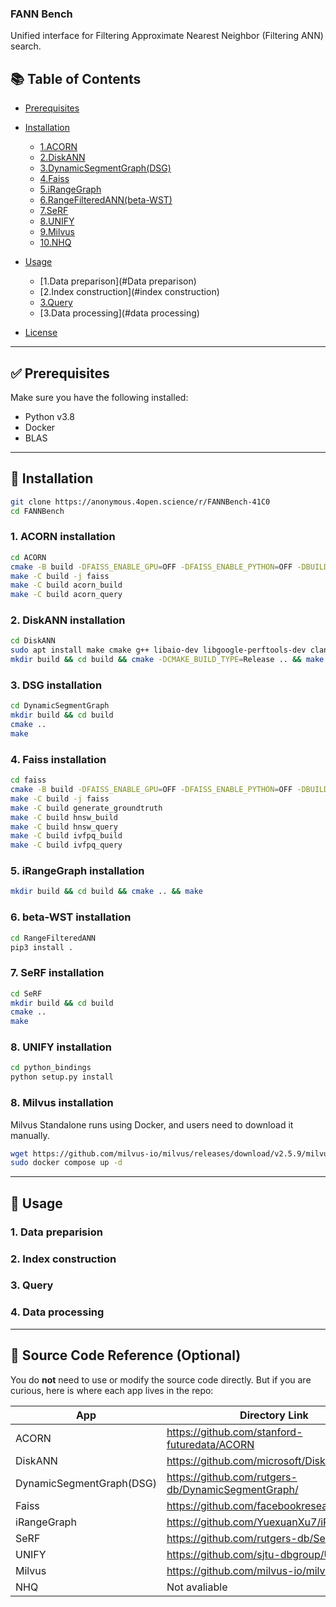 ### FANN Bench
Unified interface for Filtering Approximate Nearest Neighbor (Filtering ANN) search.

## 📚 Table of Contents

- [Prerequisites](#prerequisites)
- [Installation](#installation)
  - [1.ACORN](#ACORN-installation)
  - [2.DiskANN](#DiskANN-installation)
  - [3.DynamicSegmentGraph(DSG)](#DSG-installation)
  - [4.Faiss](#faiss-installation)
  - [5.iRangeGraph](#iRangeGraph-installation)
  - [6.RangeFilteredANN(beta-WST)](#WST-installation)
  - [7.SeRF](#SeRF-installation)
  - [8.UNIFY](#UNIFY-installation)
  - [9.Milvus](#Milvus-installation)
  - [10.NHQ](#NHQ-NSW)

- [Usage](#usage)
  - [1.Data preparison](#Data preparison)
  - [2.Index construction](#index construction)
  - [3.Query](#query)
  - [3.Data processing](#data processing)
- [License](#license)

---
## ✅ Prerequisites

Make sure you have the following installed:
- Python v3.8
- Docker
- BLAS

---

## 🔧 Installation

```bash
git clone https://anonymous.4open.science/r/FANNBench-41C0
cd FANNBench
```

### 1. ACORN installation

```bash
cd ACORN
cmake -B build -DFAISS_ENABLE_GPU=OFF -DFAISS_ENABLE_PYTHON=OFF -DBUILD_TESTING=OFF -DBUILD_SHARED_LIBS=ON -DFAISS_ENABLE_C_API=ON -DCMAKE_BUILD_TYPE=Release -DFAISS_OPT_LEVEL=avx2
make -C build -j faiss
make -C build acorn_build
make -C build acorn_query
```
### 2. DiskANN installation

```bash
cd DiskANN
sudo apt install make cmake g++ libaio-dev libgoogle-perftools-dev clang-format libboost-all-dev
mkdir build && cd build && cmake -DCMAKE_BUILD_TYPE=Release .. && make -j 
```

### 3. DSG installation

```bash
cd DynamicSegmentGraph
mkdir build && cd build
cmake ..
make
```

### 4. Faiss installation

```bash
cd faiss
cmake -B build -DFAISS_ENABLE_GPU=OFF -DFAISS_ENABLE_PYTHON=OFF -DBUILD_TESTING=OFF -DBUILD_SHARED_LIBS=ON -DFAISS_ENABLE_C_API=ON -DCMAKE_BUILD_TYPE=Release -DFAISS_OPT_LEVEL=avx2
make -C build -j faiss
make -C build generate_groundtruth
make -C build hnsw_build
make -C build hnsw_query
make -C build ivfpq_build
make -C build ivfpq_query
```

### 5. iRangeGraph installation

```bash
mkdir build && cd build && cmake .. && make
```

### 6. beta-WST installation

```bash
cd RangeFilteredANN
pip3 install .
```

### 7. SeRF installation

```bash
cd SeRF
mkdir build && cd build
cmake ..
make
```

### 8. UNIFY installation

```bash
cd python_bindings
python setup.py install
```

### 8. Milvus installation

Milvus Standalone runs using Docker, and users need to download it manually.
```bash
wget https://github.com/milvus-io/milvus/releases/download/v2.5.9/milvus-standalone-docker-compose.yml -O docker-compose.yml
sudo docker compose up -d
```
---
## 🚀 Usage

### 1. Data preparision

### 2. Index construction

### 3. Query

### 4. Data processing

---
## 📁 Source Code Reference (Optional)

You do **not** need to use or modify the source code directly.
But if you are curious, here is where each app lives in the repo:

| App | Directory Link |
|-----|----------------|
| ACORN | https://github.com/stanford-futuredata/ACORN |
| DiskANN | https://github.com/microsoft/DiskANN |
| DynamicSegmentGraph(DSG) | https://github.com/rutgers-db/DynamicSegmentGraph/ |
| Faiss | https://github.com/facebookresearch/faiss |
| iRangeGraph | https://github.com/YuexuanXu7/iRangeGraph |
| SeRF | https://github.com/rutgers-db/SeRF |
| UNIFY | https://github.com/sjtu-dbgroup/UNIFY |
| Milvus | https://github.com/milvus-io/milvus |
| NHQ | Not avaliable |